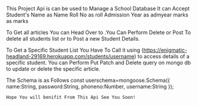 This Project Api is can be used to Manage a School Database 
It can Accept
Student's Name as Name
Roll No as roll
Admission Year as admyear
marks as marks

To Get all articles You can Head Over to .You Can Perform Delete or Post To delete all students list or to Post a new Student Details.

To Get a Specific Student List You Have To Call it using (https://enigmatic-headland-29169.herokuapp.com/students/username) to access details of a specific student.
You can Perform Put Patch and Delete query on mongo db to update or delete the specific article.

The Schema is as Follows
const userschema=mongoose.Schema({
    name:String,
    password:String,
    phoneno:Number,
    username:String
});

    Hope You will benifit From This Api See You Soon!
